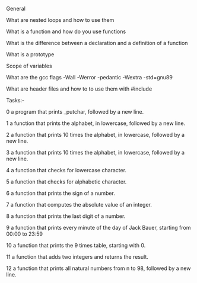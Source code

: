 General

What are nested loops and how to use them

What is a function and how do you use functions

What is the difference between a declaration and a definition of a function

What is a prototype

Scope of variables

What are the gcc flags -Wall -Werror -pedantic -Wextra -std=gnu89

What are header files and how to to use them with #include

Tasks:-

0 a program that prints _putchar, followed by a new line.

1 a function that prints the alphabet, in lowercase, followed by a new line.

2  a function that prints 10 times the alphabet, in lowercase, followed by a new line.

3  a function that prints 10 times the alphabet, in lowercase, followed by a new line.

4 a function that checks for lowercase character.

5  a function that checks for alphabetic character.

6 a function that prints the sign of a number.

7 a function that computes the absolute value of an integer.

8 a function that prints the last digit of a number.

9  a function that prints every minute of the day of Jack Bauer, starting from 00:00 to 23:59

10 a function that prints the 9 times table, starting with 0.

11 a function that adds two integers and returns the result.

12  a function that prints all natural numbers from n to 98, followed by a new line.
